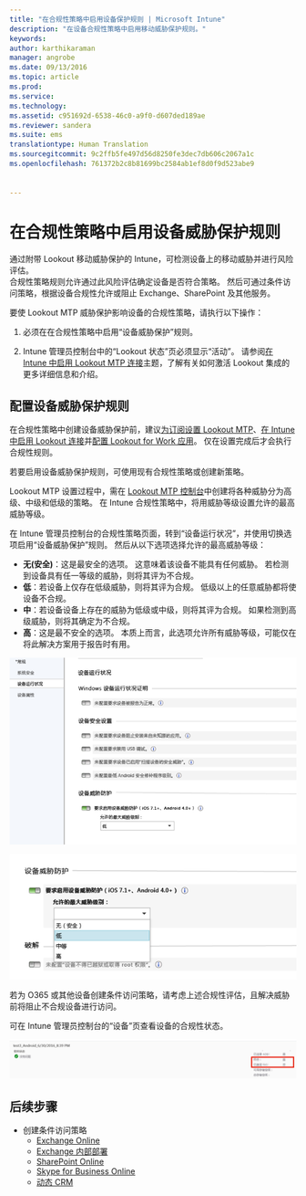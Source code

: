 ```yaml
---
title: "在合规性策略中启用设备保护规则 | Microsoft Intune"
description: "在设备合规性策略中启用移动威胁保护规则。"
keywords: 
author: karthikaraman
manager: angrobe
ms.date: 09/13/2016
ms.topic: article
ms.prod: 
ms.service: 
ms.technology: 
ms.assetid: c951692d-6538-46c0-a9f0-d607ded189ae
ms.reviewer: sandera
ms.suite: ems
translationtype: Human Translation
ms.sourcegitcommit: 9c2ffb5fe497d56d8250fe3dec7db606c2067a1c
ms.openlocfilehash: 761372b2c8b81699bc2584ab1ef8d0f9d523abe9


---
```


# 在合规性策略中启用设备威胁保护规则
通过附带 Lookout 移动威胁保护的 Intune，可检测设备上的移动威胁并进行风险评估。  
合规性策略规则允许通过此风险评估确定设备是否符合策略。 然后可通过条件访问策略，根据设备合规性允许或阻止 Exchange、SharePoint 及其他服务。

要使 Lookout MTP 威胁保护影响设备的合规性策略，请执行以下操作：

1.  必须在在合规性策略中启用“设备威胁保护”规则。

2.  Intune 管理员控制台中的“Lookout 状态”页必须显示“活动”。 请参阅[在 Intune 中启用 Lookout MTP 连接](enable-lookout-mtp-connection-in-intune.md)主题，了解有关如何激活 Lookout 集成的更多详细信息和介绍。


## 配置设备威胁保护规则

在合规性策略中创建设备威胁保护前，建议[为订阅设置 Lookout MTP](set-up-your-subscription-with-lookout-mtp.md)、[在 Intune 中启用 Lookout 连接](enable-lookout-mtp-connection-in-intune.md)并[配置 Lookout for Work 应用](configure-and-deploy-lookout-for-work-apps.md)。 仅在设置完成后才会执行合规性规则。

若要启用设备威胁保护规则，可使用现有合规性策略或创建新策略。

Lookout MTP 设置过程中，需在 [Lookout MTP 控制台](https://aad.lookout.com)中创建将各种威胁分为高级、中级和低级的策略。 在 Intune 合规性策略中，将用威胁等级设置允许的最高威胁等级。

在 Intune 管理员控制台的合规性策略页面，转到“设备运行状况”，并使用切换选项启用“设备威胁保护”规则。 然后从以下选项选择允许的最高威胁等级：
* **无(安全)**：这是最安全的选项。  这意味着该设备不能具有任何威胁。  若检测到设备具有任一等级的威胁，则将其评为不合规。  
* **低**：若设备上仅存在低级威胁，则将其评为合规。 低级以上的任意威胁都将使设备不合规。
* **中**：若设备设备上存在的威胁为低级或中级，则将其评为合规。 如果检测到高级威胁，则将其确定为不合规。
* **高**：这是最不安全的选项。 本质上而言，此选项允许所有威胁等级，可能仅在将此解决方案用于报告时有用。

![显示设备威胁保护规则设置的屏幕截图 ](../media/mtp/mtp-compliance-policy-rule.png)

![显示设备威胁保护规则设置威胁等级选项的屏幕截图](../media/mtp/mtp-compliance-policy-setting.png)

若为 O365 或其他设备创建条件访问策略，请考虑上述合规性评估，且解决威胁前将阻止不合规设备进行访问。

可在 Intune 管理员控制台的“设备”页查看设备的合规性状态。

![Intune 管理员控制台“设备”页面的屏幕截图，其中显示了设备的合规性状态](../media/mtp/mtp-device-status-intune-console.png)

## 后续步骤
* 创建条件访问策略
  * [Exchange Online](restrict-access-to-exchange-online-with-microsoft-intune.md)
  * [Exchange 内部部署](restrict-access-to-exchange-onpremises-with-microsoft-intune.md)
  * [SharePoint Online](restrict-access-to-sharepoint-online-with-microsoft-intune.md)
  * [Skype for Business Online](restrict-access-to-skype-for-business-online-with-microsoft-intune,md)
  * [动态 CRM](restrict-access-to-dynamics-crm-online-with-microsoft-intune.md)



<!--HONumber=Sep16_HO2-->


